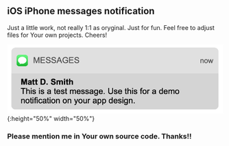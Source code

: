 ## iOS iPhone messages notification 

Just a little work, not really 1:1 as oryginal. Just for fun.
Feel free to adjust files for Your own projects. 
Cheers!

![Alt text](img/screenshot.png){:height="50%" width="50%"}

### Please mention me in Your own source code. Thanks!!